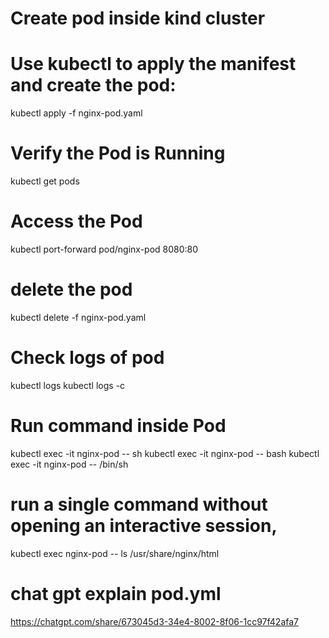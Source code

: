 # Create pod inside kind cluster
# Use kubectl to apply the manifest and create the pod:
kubectl apply -f nginx-pod.yaml
# Verify the Pod is Running
kubectl get pods
# Access the Pod
kubectl port-forward pod/nginx-pod 8080:80
# delete the pod
kubectl delete -f nginx-pod.yaml

# Check logs of pod 
kubectl logs <nginx-pod>
kubectl logs <nginx-pod> -c <container-name>

# Run command inside Pod
kubectl exec -it nginx-pod -- sh
kubectl exec -it nginx-pod -- bash
kubectl exec -it nginx-pod -- /bin/sh

# run a single command without opening an interactive session,
kubectl exec nginx-pod -- ls /usr/share/nginx/html


# chat gpt explain pod.yml 
https://chatgpt.com/share/673045d3-34e4-8002-8f06-1cc97f42afa7


